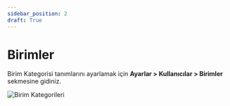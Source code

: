 ```yaml
---
sidebar_position: 2
draft: True
---
```


# Birimler

Birim Kategorisi tanımlarını ayarlamak için **Ayarlar > Kullanıcılar > Birimler** sekmesine gidiniz. 

![Birim Kategorileri](/img/ayarlar/birimler.png)

